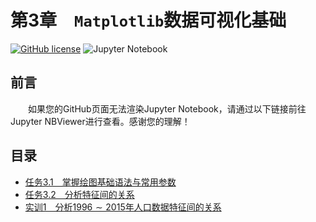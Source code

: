 # 第3章　`Matplotlib`数据可视化基础

[![GitHub license](https://img.shields.io/github/license/Dragon1573/Revision-3A?label=License)](https://github.com/Dragon1573/Revision-3A/blob/master/LICENSE)
![Jupyter Notebook](https://img.shields.io/badge/Jupyter%20Notebook-Support-informational?logo=jupyter&style=flat)

## 前言

&emsp;&emsp;如果您的GitHub页面无法渲染Jupyter Notebook，请通过以下链接前往Jupyter NBViewer进行查看。感谢您的理解！

## 目录

- [任务3.1　掌握绘图基础语法与常用参数](https://nbviewer.jupyter.org/github/Dragon1573/Revision-3A/blob/master/Data_Analysis/Chapter3/Chapter3-1.ipynb)
- [任务3.2　分析特征间的关系](https://nbviewer.jupyter.org/github/Dragon1573/Revision-3A/blob/master/Data_Analysis/Chapter3/Chapter3-2.ipynb)
- [实训1　分析$1996\sim2015$年人口数据特征间的关系](https://nbviewer.jupyter.org/github/Dragon1573/Revision-3A/blob/master/Data_Analysis/Chapter3/Training3-1.ipynb)
